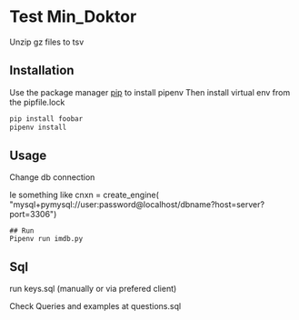 # Test Min_Doktor

Unzip gz files to tsv

## Installation

Use the package manager [pip](https://pip.pypa.io/en/stable/) to install pipenv
Then install virtual env from the pipfile.lock

```bash
pip install foobar
pipenv install
```

## Usage

Change db connection 

Ie something like cnxn = create_engine(
        "mysql+pymysql://user:password@localhost/dbname?host=server?port=3306")
```
## Run
Pipenv run imdb.py
```

## Sql 
run keys.sql (manually or via prefered client)

Check
Queries and examples at questions.sql


